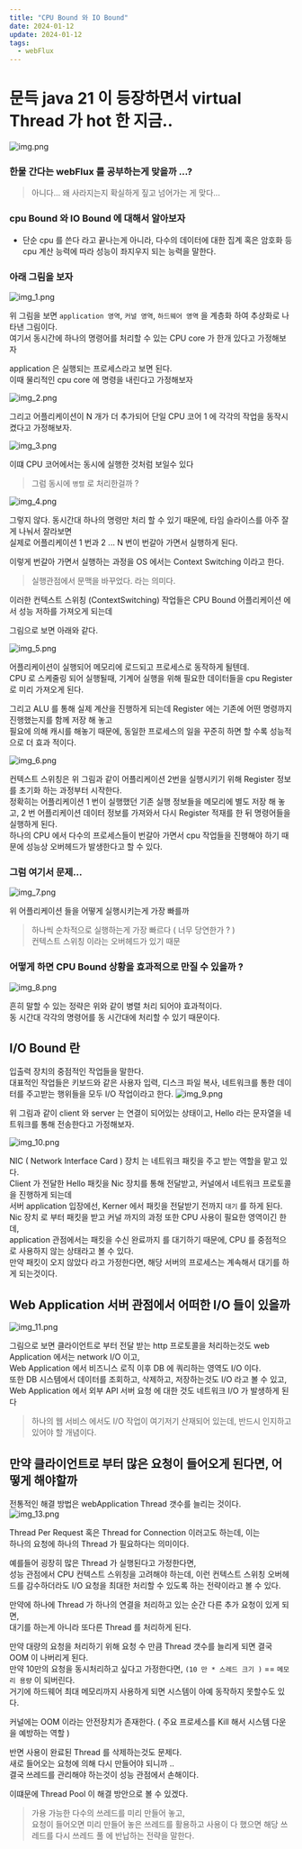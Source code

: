 ```yaml
---
title: "CPU Bound 와 IO Bound"
date: 2024-01-12
update: 2024-01-12
tags:
  - webFlux
---
```


# 문득 java 21 이 등장하면서 virtual Thread 가 hot 한 지금..
![img.png](img.png)
### 한물 간다는 webFlux 를 공부하는게 맞을까 ...?
> 아니다... 왜 사라지는지 확실하게 짚고 넘어가는 게 맞다...

### cpu Bound 와 IO Bound 에 대해서 알아보자
- 단순 cpu 를 쓴다 라고 끝나는게 아니라, 다수의 데이터에 대한 집계 혹은 암호화 등 cpu 계산 능력에 따라 성능이 좌지우지 되는 능력을 말한다.

### 아래 그림을 보자
![img_1.png](img_1.png)

위 그림을 보면 `application 영역`, `커널 영역`, `하드웨어 영역` 을 계층화 하여 추상화로 나타낸 그림이다. <br/> 
여기서 동시간에 하나의 명령어를 처리할 수 있는 CPU core 가 한개 있다고 가정해보자 <br/>

application 은 실행되는 프로세스라고 보면 된다. <br/>
이때 물리적인 cpu core 에 명령을 내린다고 가정해보자 <br/>

![img_2.png](img_2.png)

그리고 어플리케이션이 N 개가 더 추가되어 단일 CPU 코어 1 에 각각의 작업을 동작시켰다고 가정해보자. <br/>

![img_3.png](img_3.png)

이떄 CPU 코어에서는 동시에 실행한 것처럼 보일수 있다 <br/>

> 그럼 동시에 `병렬` 로 처리한걸까 ? 

![img_4.png](img_4.png)

그렇지 않다. 동시간대 하나의 명령만 처리 할 수 있기 때문에, 타임 슬라이스를 아주 잘게 나눠서 잘라보면 <br/>
실제로 어플리케이션 1 번과 2 ... N 번이 번갈아 가면서 실행하게 된다. <br/>

이렇게 번갈아 가면서 실행하는 과정을 OS 에서는 Context Switching 이라고 한다.
> 실행관점에서 문맥을 바꾸었다. 라는 의미다.

이러한 컨텍스트 스위칭 (ContextSwitching) 작업들은 CPU Bound 어플리케이션 에서 성능 저하를 가져오게 되는데 <br/>

그림으로 보면 아래와 같다.

![img_5.png](img_5.png)

어플리케이션이 실행되어 메모리에 로드되고 프로세스로 동작하게 될텐데. <br/>
CPU 로 스케줄링 되어 실행될때, 기계어 실행을 위해 필요한 데이터들을 cpu Register 로 미리 가져오게 된다. <br/>

그리고 ALU 를 통해 실제 계산을 진행하게 되는데 Register 에는 기존에 어떤 명령까지 진행했는지를 함께 저장 해 놓고 <br/>
필요에 의해 캐시를 해놓기 때문에, 동일한 프로세스의 일을 꾸준히 하면 할 수록 성능적으로 더 효과 적이다.

![img_6.png](img_6.png)

컨텍스트 스위칭은 위 그림과 같이 어플리케이션 2번을 실행시키기 위해 Register 정보를 초기화 하는 과정부터 시작한다. <br/>
정확히는 어플리케이션 1 번이 실행했던 기존 실행 정보들을 메모리에 별도 저장 해 놓고, 2 번 어플리케이션 데이터 정보를 가져와서 다시 Register 적재를 한 뒤 명령어들을 실행하게 된다. <br/>
하나의 CPU 에서 다수의 프로세스들이 번갈아 가면서 cpu 작업들을 진행해야 하기 때문에 성능상 오버헤드가 발생한다고 할 수 있다. <br/>

### 그럼 여기서 문제...
![img_7.png](img_7.png)

위 어플리케이션 들을 어떻게 실행시키는게 가장 빠를까 
> 하나씩 순차적으로 실행하는게 가장 빠르다 ( 너무 당연한가 ? ) <br/>
> 컨텍스트 스위칭 이라는 오버헤드가 있기 때문 <br/>

### 어떻게 하면 CPU Bound 상황을 효과적으로 만질 수 있을까 ?
![img_8.png](img_8.png)

흔히 말할 수 있는 정략은 위와 같이 병렬 처리 되어야 효과적이다. <br/>
동 시간대 각각의 명령어를 동 시간대에 처리할 수 있기 때문이다. <br/>

## I/O Bound 란
입출력 장치의 중점적인 작업들을 말한다. <br/>
대표적인 작업들은 키보드와 같은 사용자 입력, 디스크 파일 복사, 네트워크를 통한 데이터를 주고받는 행위들을 모두 I/O 작업이라고 한다.
![img_9.png](img_9.png)

위 그림과 같이 client 와 server 는 연결이 되어있는 상태이고, Hello 라는 문자열을 네트워크를 통해 전송한다고 가정해보자. <br/>

![img_10.png](img_10.png)

NIC ( Network Interface Card ) 장치 는 네트워크 패킷을 주고 받는 역할을 맡고 있다. <br/>
Client 가 전달한 Hello 패킷을 Nic 장치를 통해 전달받고, 커널에서 네트워크 프로토콜을 진행하게 되는데 <br/> 
서버 application 입장에선, Kerner 에서 패킷을 전달받기 전까지 ```대기``` 를 하게 된다. <br/>
Nic 장치 로 부터 패킷을 받고 커널 까지의 과정 또한 CPU 사용이 필요한 영역이긴 한데, <br/>
application 관점에서는 패킷을 수신 완료까지 를 대기하기 때문에, CPU 를 중점적으로 사용하지 않는 상태라고 볼 수 있다. <br/>
만약 패킷이 오지 않았다 라고 가정한다면, 해당 서버의 프로세스는 계속해서 대기를 하게 되는것이다. <br/>

## Web Application 서버 관점에서 어떠한 I/O 들이 있을까
![img_11.png](img_11.png)

그림으로 보면 클라이언트로 부터 전달 받는 http 프로토콜을 처리하는것도 web Application 에서는 network I/O 이고, <br/> 
Web Application 에서 비즈니스 로직 이후 DB 에 쿼리하는 영역도 I/O 이다. <br/>
또한 DB 시스템에서 데이터를 조회하고, 삭제하고, 저장하는것도 I/O 라고 볼 수 있고, <br/>
Web Application 에서 외부 API 서버 요청 에 대한 것도 네트워크 I/O 가 발생하게 된다 <br/>

> 하나의 웹 서비스 에서도 I/O 작업이 여기저기 산재되어 있는데, 반드시 인지하고 있어야 할 개념이다.

## 만약 클라이언트로 부터 많은 요청이 들어오게 된다면, 어떻게 해야할까
전통적인 해결 방법은 webApplication Thread 갯수를 늘리는 것이다.
![img_13.png](img_13.png)

Thread Per Request 혹은 Thread for Connection 이러고도 하는데, 이는 <br/>
하나의 요청에 하나의 Thread 가 필요하다는 의미이다. <br/>

예를들어 굉장히 많은 Thread 가 실행된다고 가정한다면, <br/>
성능 관점에서 CPU 컨텍스트 스위칭을 고려해야 하는데, 이런 컨텍스트 스위칭 오버헤드를 감수하더라도 I/O 요청을 최대한 처리할 수 있도록 하는 전략이라고 볼 수 있다. <br/>

만약에 하나에 Thread 가 하나의 연결을 처리하고 있는 순간 다른 추가 요청이 있게 되면, <br/>
대기를 하는게 아니라 또다른 Thread 를 처리하게 된다. <br/>

만약 대량의 요청을 처리하기 위해 요청 수 만큼 Thread 갯수를 늘리게 되면 결국 OOM 이 나버리게 된다.<br/>
만약 10만의 요청을 동시처리하고 싶다고 가정한다면, `(10 만 * 스레드 크기 )` == `메모리 용량` 이 되버린다.<br/>
거기에 하드웨어 최대 메모리까지 사용하게 되면 시스템이 아예 동작하지 못할수도 있다.<br/>

커널에는 OOM 이라는 안전장치가 존재한다. ( 주요 프로세스를 Kill 해서 시스템 다운을 예방하는 역할 )<br/>

반면 사용이 완료된 Thread 를 삭제하는것도 문제다. <br/>
새로 들어오는 요청에 의해 다시 만들어야 되니까 ..<br/>
결국 쓰레드를 관리해야 하는것이 성능 관점에서 손해이다. <br/>

이떄문에 Thread Pool 이 해결 방안으로 볼 수 있겠다. <br/>

> 가용 가능한 다수의 쓰레드를 미리 만들어 놓고, <br/>
> 요청이 들어오면 미리 만들어 놓은 쓰레드를 활용하고 사용이 다 했으면 해당 쓰레드를 다시 쓰레드 풀 에 반납하는 전략을 말한다. <br/>



